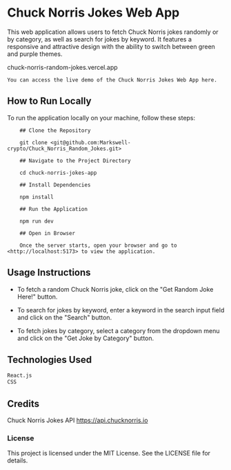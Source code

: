 # Chuck Norris Jokes Web App

This web application allows users to fetch Chuck Norris jokes randomly or by category, as well as search for jokes by keyword. It features a responsive and attractive design with the ability to switch between green and purple themes.

chuck-norris-random-jokes.vercel.app

    You can access the live demo of the Chuck Norris Jokes Web App here.

## How to Run Locally

To run the application locally on your machine, follow these steps:

        ## Clone the Repository

        git clone <git@github.com:Markswell-crypto/Chuck_Norris_Random_Jokes.git>

        ## Navigate to the Project Directory

        cd chuck-norris-jokes-app

        ## Install Dependencies

        npm install

        ## Run the Application

        npm run dev

        ## Open in Browser

        Once the server starts, open your browser and go to <http://localhost:5173> to view the application.

## Usage Instructions

- To fetch a random Chuck Norris joke, click on the "Get Random Joke Here!" button.

- To search for jokes by keyword, enter a keyword in the search input field and click on the "Search" button.

- To fetch jokes by category, select a category from the dropdown menu and click on the "Get Joke by Category" button.

## Technologies Used

```sh
React.js
CSS
```

## Credits

Chuck Norris Jokes API <https://api.chucknorris.io>

### License

This project is licensed under the MIT License. See the LICENSE file for details.
